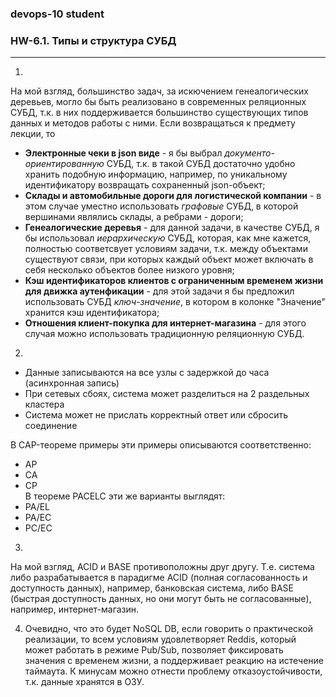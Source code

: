 ### devops-10 student

### HW-6.1. Типы и структура СУБД

---

1. <br>
На мой взгляд, большинство задач, за искючением генеалогических деревьев, могло бы быть реализовано в современных реляционных СУБД, т.к. в них поддерживается большинство существующих типов данных и методов работы с ними. Если возвращаться к предмету лекции, то 
* **Электронные чеки в json виде** - я бы выбрал *документо-ориентированную* СУБД, т.к. в такой СУБД достаточно удобно хранить подобную информацию, например, по уникальному идентификатору возвращать сохраненный json-объект;
* **Склады и автомобильные дороги для логистической компании** - в этом случае уместно использовать *графовые* СУБД, в которой вершинами являлись склады, а ребрами - дороги;
* **Генеалогические деревья** - для данной задачи, в качестве СУБД, я бы использовал *иерархическую* СУБД, которая, как мне кажется, полностью соответсвует условиям задачи, т.к. между объектами существуют связи, при которых каждый объект может включать в себя несколько объектов более низкого уровня;
* **Кэш идентификаторов клиентов с ограниченным временем жизни для движка аутенфикации** -  для этой задачи я бы предложил использовать СУБД *ключ-значение*, в котором в колонке "Значение" хранится кэш идентификатора;
* **Отношения клиент-покупка для интернет-магазина** - для этого случая можно использовать традиционную реляционную СУБД.

2. <br>
- Данные записываются на все узлы с задержкой до часа (асинхронная запись)
- При сетевых сбоях, система может разделиться на 2 раздельных кластера
- Система может не прислать корректный ответ или сбросить соединение </br>

В CAP-теореме примеры эти примеры описываются соответственно:
* AP
* CA
* CP </br>
В теореме PACELC эти же варианты выглядят:</br>
* PA/EL
* PA/EC
* PC/EC

3. <br>
На мой взгляд, ACID и BASE противоположны друг другу. Т.е. система либо разрабатывается в парадигме ACID (полная согласованность и доступность данных), например, банковская система, либо ВASE (быстрая доступность данных, но они могут быть не согласованные), например, интернет-магазин.</br>

4. Очевидно, что это будет NoSQL DB, если говорить о практической реализации, то всем условиям удовлетворяет Reddis, который может работать в режиме Pub/Sub, позволяет фиксировать значения с временем жизни, а поддерживает реакцию на истечение таймаута. К минусам можно отнести проблему отказоустойчивости, т.к. данные хранятся в ОЗУ.
